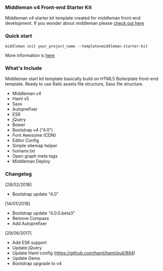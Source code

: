 ### Middleman v4 Front-end Starter Kit
Middleman v4 starter kit template created for middleman front-end development.
If you wonder about middleman please [check out here](https://middlemanapp.com/)

### Quick start
`middleman init your_project_name --template=middleman-starter-kit`

More information is [here](https://middlemanapp.com/advanced/project_templates/)

### What's Include
Middleman start kit template basically build on HTML5 Boilerplate front-end
template. Ready to use Rails assets file structure, Sass file structure.

- Middleman v4
- Haml v5
- Sass
- Autoprefixer
- ES6 
- jQuery
- Bower
- Bootstrap v4 ("4.0")
- Font Awesome (CDN)
- Editor Config
- Simple sitemap helper
- humans.txt
- Open graph meta tags
- Middleman Deploy

### Changelog
[28/02/2018]
- Bootstrap update "4.0"

[14/01/2018]
- Bootstrap update "4.0.0.beta3"
- Remove Compass
- Add Autoprefixer

[29/06/2017]
- Add ES6 support
- Update jQuery
- Update Haml config (https://github.com/haml/haml/pull/894)
- Update Gems
- Bootstrap upgrade to v4 
